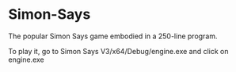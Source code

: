 # Simon-Says
The popular Simon Says game embodied in a 250-line program.

To play it, go to Simon Says V3/x64/Debug/engine.exe and click on engine.exe

